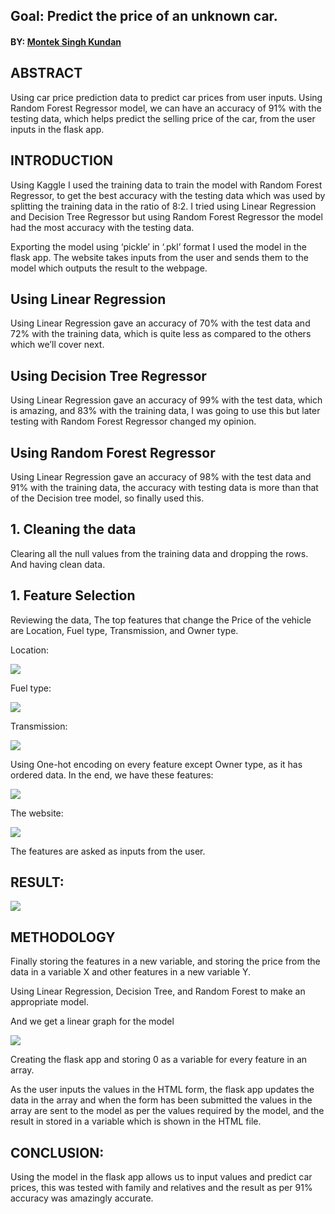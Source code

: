 ﻿## Goal: Predict the price of an unknown car. 

#### BY: [Montek Singh Kundan](https://github.com/Montekkundan)

## ABSTRACT
Using car price prediction data to predict car prices from user inputs. Using Random Forest Regressor model, we can have an accuracy of 91% with the testing data, which helps predict the selling price of the car, from the user inputs in the flask app.

## INTRODUCTION

Using Kaggle I used the training data to train the model with Random Forest Regressor, to get the best accuracy with the testing data which was used by splitting the training data in the ratio of 8:2. I tried using Linear Regression and Decision Tree Regressor but using Random Forest Regressor the model had the most accuracy with the testing data.

Exporting the model using ‘pickle’ in ‘.pkl’ format I used the model in the flask app. The website takes inputs from the user and sends them to the model which outputs the result to the webpage.

## Using Linear Regression

Using Linear Regression gave an accuracy of 70% with the test data and 72% with the training data, which is quite less as compared to the others which we’ll cover next.

## Using Decision Tree Regressor

Using Linear Regression gave an accuracy of 99% with the test data, which is amazing, and 83% with the training data, I was going to use this but later testing with Random Forest Regressor changed my opinion.

## Using Random Forest Regressor

Using Linear Regression gave an accuracy of 98% with the test data and 91% with the training data, the accuracy with testing data is more than that of the Decision tree model, so finally used this.

## 1. Cleaning the data

Clearing all the null values from the training data and dropping the rows. And having clean data.

## 1. Feature Selection

Reviewing the data, The top features that change the Price of the vehicle are Location, Fuel type, Transmission, and Owner type.

Location:

![](https://github.com/muhammadanas0716/Machine-Learning-Projects-101/blob/main/Projects/Used%20Car%20Price%20Prediction/README_assets/Aspose.Words.3093594f-dc43-4af7-9567-c4ef5becf082.001.png)

Fuel type:

![](https://github.com/muhammadanas0716/Machine-Learning-101/blob/main/Projects/Used%20Car%20Price%20Prediction/README_assets/img.png)

Transmission:

![](https://github.com/muhammadanas0716/Machine-Learning-101/blob/main/Projects/Used%20Car%20Price%20Prediction/README_assets/img_1.png)

Using One-hot encoding on every feature except Owner type, as it has ordered data.
In the end, we have these features:

![](https://github.com/muhammadanas0716/Machine-Learning-Projects-101/blob/main/Projects/Used%20Car%20Price%20Prediction/README_assets/Aspose.Words.3093594f-dc43-4af7-9567-c4ef5becf082.002.png)

The website:

![](https://github.com/muhammadanas0716/Machine-Learning-Projects-101/blob/main/Projects/Used%20Car%20Price%20Prediction/README_assets/Aspose.Words.3093594f-dc43-4af7-9567-c4ef5becf082.003.png)

The features are asked as inputs from the user.

## RESULT:

![](https://github.com/muhammadanas0716/Machine-Learning-Projects-101/blob/main/Projects/Used%20Car%20Price%20Prediction/README_assets/Aspose.Words.3093594f-dc43-4af7-9567-c4ef5becf082.004.png)


## METHODOLOGY

Finally storing the features in a new variable, and storing the price from the data in a variable X and other features in a new variable Y.

Using Linear Regression, Decision Tree, and Random Forest to make an appropriate model.

And we get a linear graph for the model

![](https://github.com/muhammadanas0716/Machine-Learning-Projects-101/blob/main/Projects/Used%20Car%20Price%20Prediction/README_assets/Aspose.Words.3093594f-dc43-4af7-9567-c4ef5becf082.005.png)

Creating the flask app and storing 0 as a variable for every feature in an array.

As the user inputs the values in the HTML form, the flask app updates the data in the array and when the form has been submitted the values in the array are sent to the model as per the values required by the model, and the result in stored in a variable which is shown in the HTML file.


## CONCLUSION:
Using the model in the flask app allows us to input values and predict car prices, this was tested with family and relatives and the result as per 91% accuracy was amazingly accurate.


